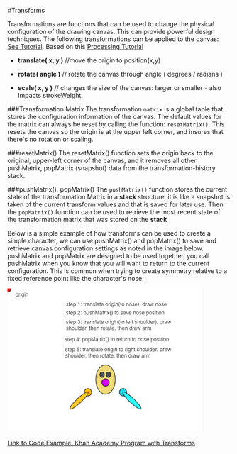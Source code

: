 #Transforms

Transformations are functions that can be used to change the physical configuration of the drawing canvas.  This can provide powerful design techniques.  The following transformations can be applied to the canvas: [See Tutorial](https://www.khanacademy.org/computing/computer-programming/programming-games-visualizations/programming-transformations/a/translation).  Based on this [Processing Tutorial](https://www.processing.org/tutorials/transform2d/)

  -    **translate( x, y )**   //move the origin to position(x,y)


  -    **rotate( angle )** // rotate the canvas through angle ( degrees / radians )

  -    **scale( x, y )** //  changes the size of the canvas: larger or smaller - also impacts strokeWeight
  

###Transformation Matrix
The transformation ``matrix`` is a global table that stores the configuration information of the canvas.  The default values for the matrix can always be reset by calling the function: ``resetMatrix()``.  This resets the canvas so the origin is at the upper left corner, and insures that there's no rotation or scaling.

###resetMatrix()
The resetMatrix() function sets the origin back to the original, upper-left corner of the canvas, and it removes all other pushMatrix, popMatrix (snapshot) data from the transformation-history stack.  

###pushMatrix(), popMatrix()
The `pushMatrix()` function stores the current state of the transformation Matrix in a **stack** structure, it is like a snapshot is taken of the current transform values and that is saved for later use.  Then the `popMatrix()` function can be used to retrieve the most recent state of the transformation matrix that was stored on the **stack**

Below is a simple example of how transforms can be used to create a simple character, we can use pushMatrix() and popMatrix() to save and retrieve canvas configuration settings as noted in the image below.  pushMatrix and popMatrix are designed to be used together, you call pushMatrix when you know that you will want to return to the current configuration.  This is common when trying to create symmetry relative to a fixed reference point like the character's nose. 

![](transforms.png)

[Link to Code Example: Khan Academy Program with Transforms](https://www.khanacademy.org/computer-programming/transformations-pushmatrix-popmatrix/5558061535199232)
